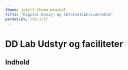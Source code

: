 ```yaml
---
theme: jekyll-theme-minimal
title: "Digital Design og Informationsvidenskab"
permalink: /dd-inf/
---
```

# DD Lab Udstyr og faciliteter

## Indhold

<section id="tabelsetup"></section>

<script type="text/javascript">
var txtFile = new XMLHttpRequest();
txtFile.onload = function() {
    allText = txtFile.responseText;
    allTextLines = allText.split(/\r\n|\n/);
    var overskrift = "overskrift";
    for(var i = 1; i < allTextLines.length-1; i++) {
      elements = allTextLines[i].split(",");
      if (elements[0] === overskrift){
        document.getElementById("tabelsetup").innerHTML += '<a href="#' + i + '">' + elements[1] + '</a><br/>';
      }
    }
    document.getElementById("tabelsetup").innerHTML += '<br/><hr>';

    for(var i = 1; i < allTextLines.length-1; i++) {
        elements = allTextLines[i].split(",");
        if (elements[0] === overskrift){
          document.getElementById("tabelsetup").innerHTML += '<br/><h1 id=' + i + '>' + elements[1] + '</h1>';
        } else {
          document.getElementById("tabelsetup").innerHTML += '<h3>' + elements[0] + '</h3>';
          document.getElementById("tabelsetup").innerHTML += '<br/><table><tr><td>' + '<img src="' + elements[1] + '" alt="' + elements[0] + '"' + 'style="width: 200px;" /></td> <td><p>' + elements[2] + '<br/><b>' + elements[3]; + '</b></p></td></tr></table><br/>';
        }

    }
}

txtFile.open("get", "DDLabTabel.csv", true);
txtFile.send();
</script>
